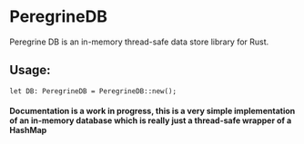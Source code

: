 # PeregrineDB
Peregrine DB is an in-memory thread-safe data store library for Rust.

## Usage: 
`let DB: PeregrineDB = PeregrineDB::new();`

#### Documentation is a work in progress, this is a very simple implementation of an in-memory database which is really just a thread-safe wrapper of a HashMap
